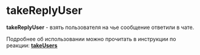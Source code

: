 # takeReplyUser
**takeReplyUser** - взять пользователя на чье сообщение ответили в чате.

Подробнее об использовании можно прочитать в инструкции по реакции: [**takeUsers**](/docs-test/admin/users/takeusers)





